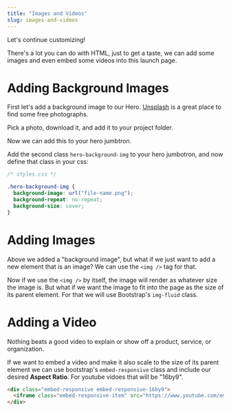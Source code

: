 ```yaml
---
title: "Images and Videos"
slug: images-and-videos
---
```


Let's continue customizing!

There's a lot you can do with HTML, just to get a taste, we can add some images and even embed some videos into this launch page.

# Adding Background Images

First let's add a background image to our Hero. [Unsplash](https://unsplash.com/) is a great place to find some free photographs.

Pick a photo, download it, and add it to your project folder.

Now we can add this to your hero jumbtron.

Add the second class `hero-background-img` to your hero jumbotron, and now define that class in your css:

```css
/* styles.css */

.hero-background-img {
  background-image: url("file-name.png");
  background-repeat: no-repeat;
  background-size: cover;
}
```


# Adding Images

Above we added a "background image", but what if we just want to add a new element that is an image? We can use the `<img />` tag for that.

Now if we use the `<img />` by itself, the image will render as whatever size the image is. But what if we want the image to fit into the page as the size of its parent element. For that we will use Bootstrap's `img-fluid` class.



# Adding a Video

Nothing beats a good video to explain or show off a product, service, or organization.

If we want to embed a video and make it also scale to the size of its parent element we can use bootstrap's `embed-responsive` class and include our desired **Aspect Ratio**. For youtube vidoes that will be "16by9".

```html
<div class="embed-responsive embed-responsive-16by9">
  <iframe class="embed-responsive-item" src="https://www.youtube.com/embed/zpOULjyy-n8?rel=0" allowfullscreen></iframe>
</div>
```
